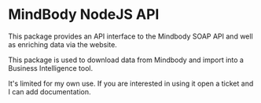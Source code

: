 # MindBody NodeJS API

This package provides an API interface to the Mindbody SOAP API and well as enriching data via the website.

This package is used to download data from Mindbody and import into a Business Intelligence tool.

It's limited for my own use. If you are interested in using it open a ticket and I can add documentation.